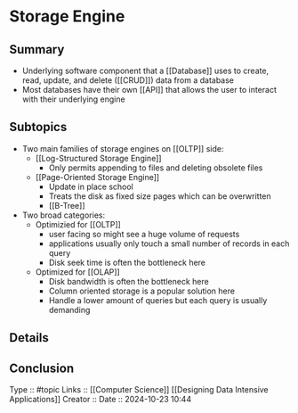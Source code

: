 # Storage Engine

## Summary

- Underlying software component that a [[Database]] uses to create, read, update, and delete ([[CRUD]]) data from a database
- Most databases have their own [[API]] that allows the user to interact with their underlying engine
## Subtopics

- Two main families of storage engines on [[OLTP]] side:
	- [[Log-Structured Storage Engine]]
		- Only permits appending to files and deleting obsolete files
	- [[Page-Oriented Storage Engine]]
		- Update in place school
		- Treats the disk as fixed size pages which can be overwritten
		- [[B-Tree]]
- Two broad categories:
	- Optimizied for [[OLTP]]
		- user facing so might see a huge volume of requests
		- applications usually only touch a small number of records in each query
		- Disk seek time is often the bottleneck here
	- Optimized for [[OLAP]]
		- Disk bandwidth is often the bottleneck here
		- Column oriented storage is a popular solution here
		- Handle a lower amount of queries but each query is usually demanding
## Details

## Conclusion


Type :: #topic
Links :: [[Computer Science]] [[Designing Data Intensive Applications]]
Creator ::
Date ::  2024-10-23 10:44